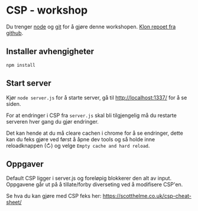 # CSP - workshop

Du trenger [node](https://nodejs.org/) og [git](https://git-scm.com/downloads) for å gjøre denne workshopen. [Klon repoet fra github](https://help.github.com/en/github/creating-cloning-and-archiving-repositories/cloning-a-repository).

## Installer avhengigheter

`npm install`

## Start server

Kjør `node server.js` for å starte server, gå til [http://localhost:1337/](http://localhost:1337/) for å se siden.

For at endringer i CSP fra `server.js` skal bli tilgjengelig må du restarte serveren hver gang du gjør endringer. 

Det kan hende at du må cleare cachen i chrome for å se endringer, dette kan du feks gjøre ved først å åpne dev tools og så holde inne reloadknappen (&#8635;) og velge `Empty cache and hard reload`.


## Oppgaver
Default CSP ligger i server.js og foreløpig blokkerer den alt av input. 
Oppgavene går ut på å tillate/forby diverseting ved å modifisere CSP'en. 

Se hva du kan gjøre med CSP feks her:
https://scotthelme.co.uk/csp-cheat-sheet/

